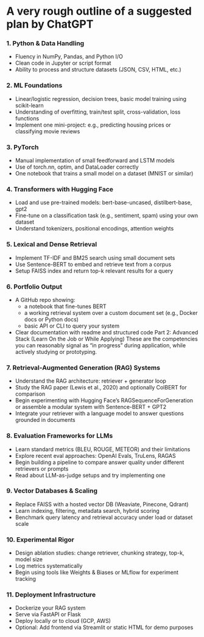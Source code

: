 # A very rough outline of a suggested plan by ChatGPT

### 1. Python & Data Handling
- Fluency in NumPy, Pandas, and Python I/O
- Clean code in Jupyter or script format
- Ability to process and structure datasets (JSON, CSV, HTML, etc.)
### 2. ML Foundations
 - Linear/logistic regression, decision trees, basic model training using scikit-learn
 - Understanding of overfitting, train/test split, cross-validation, loss functions
 - Implement one mini-project: e.g., predicting housing prices or classifying movie reviews
### 3. PyTorch
 - Manual implementation of small feedforward and LSTM models
 - Use of torch.nn, optim, and DataLoader correctly
 - One notebook that trains a small model on a dataset (MNIST or similar)
### 4. Transformers with Hugging Face
 - Load and use pre-trained models: bert-base-uncased, distilbert-base, gpt2
 - Fine-tune on a classification task (e.g., sentiment, spam) using your own dataset
 - Understand tokenizers, positional encodings, attention weights
### 5. Lexical and Dense Retrieval
 - Implement TF-IDF and BM25 search using small document sets
 - Use Sentence-BERT to embed and retrieve text from a corpus
 - Setup FAISS index and return top-k relevant results for a query
### 6. Portfolio Output
 - A GitHub repo showing:
    - a notebook that fine-tunes BERT
    - a working retrieval system over a custom document set (e.g., Docker docs or Python docs)
    - basic API or CLI to query your system
 - Clear documentation with readme and structured code
Part 2: Advanced Stack (Learn On the Job or While Applying)
These are the competencies you can reasonably signal as “in progress” during application, while actively studying or prototyping.
### 7. Retrieval-Augmented Generation (RAG) Systems
 - Understand the RAG architecture: retriever + generator loop
 - Study the RAG paper (Lewis et al., 2020) and optionally ColBERT for comparison
 - Begin experimenting with Hugging Face’s RAGSequenceForGeneration or assemble a modular system with Sentence-BERT + GPT2
 - Integrate your retriever with a language model to answer questions grounded in documents
### 8. Evaluation Frameworks for LLMs
 - Learn standard metrics (BLEU, ROUGE, METEOR) and their limitations
 - Explore recent eval approaches: OpenAI Evals, TruLens, RAGAS
 - Begin building a pipeline to compare answer quality under different retrievers or prompts
 - Read about LLM-as-judge setups and try implementing one
### 9. Vector Databases & Scaling
 - Replace FAISS with a hosted vector DB (Weaviate, Pinecone, Qdrant)
 - Learn indexing, filtering, metadata search, hybrid scoring
 - Benchmark query latency and retrieval accuracy under load or dataset scale
### 10. Experimental Rigor
 - Design ablation studies: change retriever, chunking strategy, top-k, model size
 - Log metrics systematically
 - Begin using tools like Weights & Biases or MLflow for experiment tracking
### 11. Deployment Infrastructure
 - Dockerize your RAG system
 - Serve via FastAPI or Flask
 - Deploy locally or to cloud (GCP, AWS)
 - Optional: Add frontend via Streamlit or static HTML for demo purposes